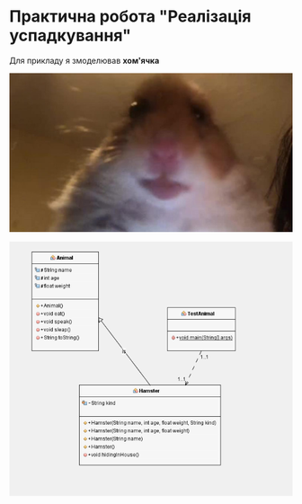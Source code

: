 # Практична робота "Реалізація успадкування"

Для прикладу я змоделював **хом'ячка**

![](https://github.com/ppc-ntu-khpi/35-inheritance-ilr00743/blob/mastr/images/hamster.png)

![](https://github.com/ppc-ntu-khpi/35-inheritance-ilr00743/blob/master/images/UML.png)
